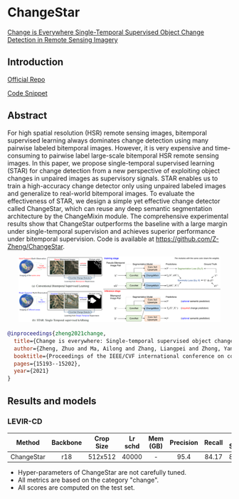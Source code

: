 # ChangeStar

[Change is Everywhere Single-Temporal Supervised Object Change Detection in Remote Sensing Imagery](https://arxiv.org/abs/2108.07002)

## Introduction

[Official Repo](https://github.com/Z-Zheng/ChangeStar)

[Code Snippet](https://github.com/likyoo/open-cd/blob/main/opencd/models/decode_heads/changerstar_head.py)

## Abstract
For high spatial resolution (HSR) remote sensing images, bitemporal supervised learning always dominates change detection using many pairwise labeled bitemporal images. However, it is very expensive and time-consuming to pairwise label large-scale bitemporal HSR remote sensing images. In this paper, we propose single-temporal supervised learning (STAR) for change detection from a new perspective of exploiting object changes in unpaired images as supervisory signals. STAR enables us to train a high-accuracy change detector only using unpaired labeled images and generalize to real-world bitemporal images. To evaluate the effectiveness of STAR, we design a simple yet effective change detector called ChangeStar, which can reuse any deep semantic segmentation architecture by the ChangeMixin module. The comprehensive experimental results show that ChangeStar outperforms the baseline with a large margin under single-temporal supervision and achieves superior performance under bitemporal supervision. Code is available at https://github.com/Z-Zheng/ChangeStar.

<!-- [IMAGE] -->

<div align=center>
<img src="https://raw.githubusercontent.com/Z-Zheng/images_repo/master/changestar.png" width="90%"/>
</div>


```bibtex
@inproceedings{zheng2021change,
  title={Change is everywhere: Single-temporal supervised object change detection in remote sensing imagery},
  author={Zheng, Zhuo and Ma, Ailong and Zhang, Liangpei and Zhong, Yanfei},
  booktitle={Proceedings of the IEEE/CVF international conference on computer vision},
  pages={15193--15202},
  year={2021}
}
```

## Results and models

### LEVIR-CD

|   Method   | Backbone | Crop Size | Lr schd | Mem (GB) | Precision | Recall | F1-Score |  IoU  |                            config                            | download |
| :--------: | :------: | :-------: | :-----: | :------: | :-------: | :----: | :------: | :---: | :----------------------------------------------------------: | :------: |
| ChangeStar |   r18    |  512x512  |  40000  |    -     |   95.4    | 84.17  |  89.43   | 80.89 | [config](https://github.com/likyoo/open-cd/blob/main/configs/changestar/changestar_farseg_1x96_512x512_40k_levircd.py) |          |


- Hyper-parameters of ChangeStar are not carefully tuned.
- All metrics are based on the category "change".
- All scores are computed on the test set.

